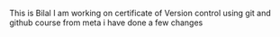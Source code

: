 This is Bilal
I am working on certificate of Version control using git and github course from meta
i have done a few changes